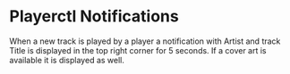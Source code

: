 # Playerctl Notifications

When a new track is played by a player a notification with Artist and track Title is displayed in the top right corner for 5 seconds.
If a cover art is available it is displayed as well.
